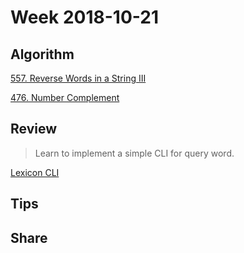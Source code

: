 # Week 2018-10-21

## Algorithm

[557. Reverse Words in a String III](https://leetcode.com/problems/reverse-words-in-a-string-iii/description/)

[476. Number Complement](https://leetcode.com/problems/number-complement/description/)

## Review

> Learn to implement a simple CLI for query word.

[Lexicon CLI](https://github.com/RogerZZZZZ/lexicon-cli)

## Tips

## Share